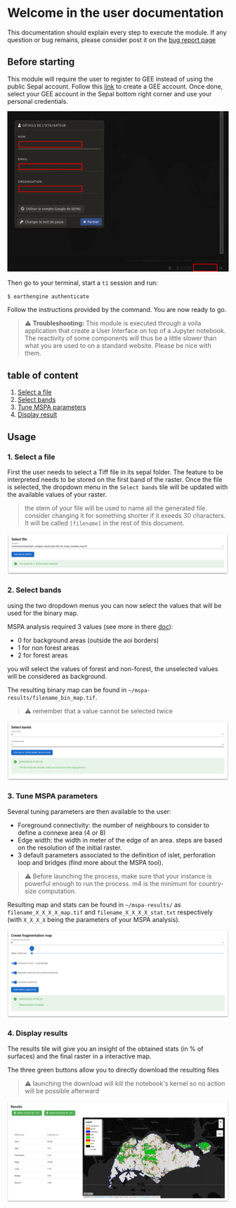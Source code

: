 # Welcome in the user documentation 

This documentation should explain every step to execute the module. If any question or bug remains, please consider post it on the [bug report page](https://github.com/openforis/mspa-analysis/issues/new)

## Before starting 
This module will require the user to register to GEE instead of using the public Sepal account. Follow this [link](https://earthengine.google.com) to create a GEE account. Once done, select your GEE account in the Sepal bottom right corner and use your personal credentials. 

![gee_account](./img/gee_account.png)

Then go to your terminal, start a `t1` session and run:  
```
$ earthengine authenticate
```

Follow the instructions provided by the command. You are now ready to go.

> :warning: **Troubleshooting:** This module is executed through a voila application that create a User Interface on top of a Jupyter notebook. The reactivity of some components will thus be a little slower than what you are used to on a standard website. Please be nice with them.

## table of content
1. [Select a file](./select_aoi.md)  
2. [Select bands](./select_aoi.md)  
3. [Tune MSPA parameters](./select_aoi.md)   
4. [Display result](./gfc_viz.md)

## Usage

### 1. Select a file

First the user needs to select a Tiff file in its sepal folder. The feature to be interpreted needs to be stored on the first band of the raster.
Once the file is selected, the dropdown menu in the `Select bands` tile will be updated with the available values of your raster. 

> the stem of your file will be used to name all the generated file. consider changing it for something shorter if it exeeds 30 characters. It will be called `[filename]` in the rest of this document. 

![select file](./img/select_file.png)

### 2. Select bands 

using the two dropdown menus you can now select the values that will be used for the binary map. 

MSPA analysis required 3 values (see more in there [doc](https://forest.jrc.ec.europa.eu/en/activities/lpa/mspa/)):
- 0 for background areas (outside the aoi borders) 
- 1 for non forest areas
- 2 for forest areas 

you will select the values of forest and non-forest, the unselected values will be considered as background. 

The resulting binary map can be found in `~/mspa-results/filename_bin_map.tif`.

> :warning: remember that a value cannot be selected twice

![select bands](./img/select_bands.png)

### 3. Tune MSPA parameters

Several tuning parameters are then available to the user:

- Foreground connectivity: the number of neighbours to consider to define a connexe area (4 or 8)
- Edge width: the width in meter of the edge of an area. steps are based on the resolution of the initial raster.
- 3 default parameters associated to the definition of islet, perforation loop and bridges (find more about the MSPA tool).

> :warning: Before launching the process, make sure that your instance is powerful enough to run the process. m4 is the minimum for country-size computation.

Resulting map and stats can be found in `~/mspa-results/` as `filename_X_X_X_X_map.tif` and `filename_X_X_X_X_stat.txt` respectively (with `X_X_X_X` being the parameters of your MSPA analysis). 

![mspa](./img/mspa_analysis.png)

### 4. Display results

The results tile will give you an insight of the obtained stats (in % of surfaces) and the final raster in a interactive map. 

The three green buttons allow you to directly download the resulting files

> :warning: launching the download will kill the notebook's kernel so no action will be possible afterward

![results](./img/results.png)
